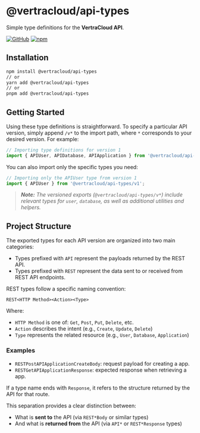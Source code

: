 # @vertracloud/api-types

Simple type definitions for the **VertraCloud API**.

[![GitHub](https://img.shields.io/github/license/vertracloud/api-types)](https://github.com/vertracloud/api-types/main/LICENSE)
[![npm](https://img.shields.io/npm/v/api-types?color=crimson&logo=npm)](https://www.npmjs.com/package/@vertracloud/api-types)

## Installation

```bash
npm install @vertracloud/api-types
// or
yarn add @vertracloud/api-types
// or
pnpm add @vertracloud/api-types
```

## Getting Started

Using these type definitions is straightforward. To specify a particular API version, simply append `/v*` to the import path, where `*` corresponds to your desired version. For example:

```ts
// Importing type definitions for version 1
import { APIUser, APIDatabase, APIApplication } from '@vertracloud/api-types/v1';
```

You can also import only the specific types you need:

```ts
// Importing only the APIUser type from version 1
import { APIUser } from '@vertracloud/api-types/v1';
```

> ***Note:** The versioned exports (`@vertracloud/api-types/v*`) include relevant types for `user`, `database`, as well as additional utilities and helpers.*

## Project Structure

The exported types for each API version are organized into two main categories:

* Types prefixed with `API` represent the payloads returned by the REST API.
* Types prefixed with `REST` represent the data sent to or received from REST API endpoints.

REST types follow a specific naming convention:

```
REST<HTTP Method><Action><Type>
```

Where:

* `HTTP Method` is one of: `Get`, `Post`, `Put`, `Delete`, etc.
* `Action` describes the intent (e.g., `Create`, `Update`, `Delete`)
* `Type` represents the related resource (e.g., `User`, `Database`, `Application`)

### Examples

* `RESTPostAPIApplicationCreateBody`: request payload for creating a app.
* `RESTGetAPIApplicationResponse`: expected response when retrieving a app.

If a type name ends with `Response`, it refers to the structure returned by the API for that route.

This separation provides a clear distinction between:

* What is **sent to** the API (via `REST*Body` or similar types)
* And what is **returned from** the API (via `API*` or `REST*Response` types)